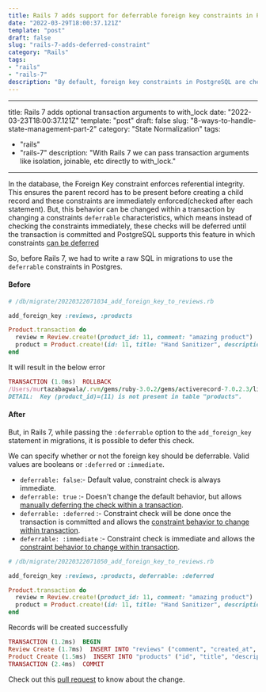 ```yaml
---
title: Rails 7 adds support for deferrable foreign key constraints in PostgreSQL
date: "2022-03-29T18:00:37.121Z"
template: "post"
draft: false
slug: "rails-7-adds-deferred-constraint"
category: "Rails"
tags:
- "rails"
- "rails-7"
description: "By default, foreign key constraints in PostgreSQL are checked after each statement. This works for most use cases but becomes a major limitation when creating related records before the parent record is inserted into the database."
---
```


---
title: Rails 7 adds optional transaction arguments to with_lock
date: "2022-03-23T18:00:37.121Z"
template: "post"
draft: false
slug: "8-ways-to-handle-state-management-part-2"
category: "State Normalization"
tags:
- "rails"
- "rails-7"
description: "With Rails 7 we can pass transaction arguments like isolation, joinable, etc directly to with_lock."
---

In the database, the Foreign Key constraint enforces referential integrity. 
This ensures the parent record has to be present before creating a child record 
and these constraints are immediately enforced(checked after each statement). 
But, this behavior can be changed within a transaction by changing a constraints `deferrable` characteristics, 
which means instead of checking the constraints immediately, these checks will be deferred until the transaction is committed
and PostgreSQL supports this feature in which constraints [can be deferred](https://www.postgresql.org/docs/9.2/sql-set-constraints.html)

So, before Rails 7, we had to write a raw SQL in migrations to use the `deferrable` constraints in Postgres.


#### Before

```ruby
# /db/migrate/20220322071034_add_foreign_key_to_reviews.rb

add_foreign_key :reviews, :products
```

```ruby
Product.transaction do
  review = Review.create!(product_id: 11, comment: "amazing product")
  product = Product.create!(id: 11, title: "Hand Sanitizer", description: "new sanitizer in town")
end
```

It will result in the below error

```ruby
TRANSACTION (1.0ms)  ROLLBACK
/Users/murtazabagwala/.rvm/gems/ruby-3.0.2/gems/activerecord-7.0.2.3/lib/active_record/connection_adapters/postgresql_adapter.rb:768:in `exec_params': PG::ForeignKeyViolation: ERROR:  insert or update on table "reviews" violates foreign key constraint "fk_rails_bedd9094d4" (ActiveRecord::InvalidForeignKey)
DETAIL:  Key (product_id)=(11) is not present in table "products".
```

#### After

But, in Rails 7, while passing the `:deferrable` option to the `add_foreign_key` statement in migrations, 
it is possible to defer this check.

We can specify whether 
or not the foreign key should be deferrable. 
Valid values are booleans or `:deferred` or `:immediate`.

- `deferrable: false`:- Default value, constraint check is always immediate.
- `deferrable: true` :- Doesn't change the default behavior, 
but allows [manually deferring the check within a transaction](https://www.postgresql.org/docs/9.2/sql-set-constraints.html).
- `deferrable: :deferred` :- Constraint check will be done once the transaction is committed 
and allows the [constraint behavior to change within transaction](https://www.postgresql.org/docs/9.2/sql-set-constraints.html).
- `deferrable: :immediate` :- Constraint check is immediate 
and allows the [constraint behavior to change within transaction](https://www.postgresql.org/docs/9.2/sql-set-constraints.html).

```ruby
# /db/migrate/20220322071050_add_foreign_key_to_reviews.rb

add_foreign_key :reviews, :products, deferrable: :deferred
```

```ruby
Product.transaction do
  review = Review.create!(product_id: 11, comment: "amazing product")
  product = Product.create!(id: 11, title: "Hand Sanitizer", description: "new sanitizer in town")
end
```

Records will be created successfully

```ruby
TRANSACTION (1.2ms)  BEGIN
Review Create (1.7ms)  INSERT INTO "reviews" ("comment", "created_at", "updated_at", "product_id") VALUES ($1, $2, $3, $4) RETURNING "id"  [["comment", "amazing product"], ["created_at", "2022-03-22 07:44:17.296514"], ["updated_at", "2022-03-22 07:44:17.296514"], ["product_id", 11]]
Product Create (1.5ms)  INSERT INTO "products" ("id", "title", "description", "created_at", "updated_at") VALUES ($1, $2, $3, $4, $5) RETURNING "id"  [["id", 11], ["title", "Hand Sanitizer"], ["description", "new sanitizer in town"], ["created_at", "2022-03-22 07:44:17.306941"], ["updated_at", "2022-03-22 07:44:17.306941"]]
TRANSACTION (2.4ms)  COMMIT
```


Check out this [pull request](https://github.com/rails/rails/pull/41487) to know about the change.
